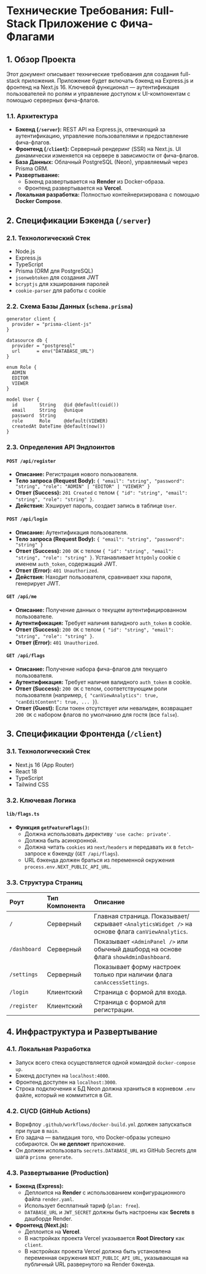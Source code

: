 # Технические Требования: Full-Stack Приложение с Фича-Флагами

## 1. Обзор Проекта

Этот документ описывает технические требования для создания full-stack приложения. Приложение будет включать бэкенд на Express.js и фронтенд на Next.js 16. Ключевой функционал — аутентификация пользователей по ролям и управление доступом к UI-компонентам с помощью серверных фича-флагов.

### 1.1. Архитектура

- **Бэкенд (`/server`):** REST API на Express.js, отвечающий за аутентификацию, управление пользователями и предоставление фича-флагов.
- **Фронтенд (`/client`):** Серверный рендеринг (SSR) на Next.js. UI динамически изменяется на сервере в зависимости от фича-флагов.
- **База Данных:** Облачный PostgreSQL (Neon), управляемый через Prisma ORM.
- **Развертывание:**
  - Бэкенд развертывается на **Render** из Docker-образа.
  - Фронтенд развертывается на **Vercel**.
- **Локальная разработка:** Полностью контейнеризирована с помощью **Docker Compose**.

## 2. Спецификации Бэкенда (`/server`)

### 2.1. Технологический Стек

- Node.js
- Express.js
- TypeScript
- Prisma (ORM для PostgreSQL)
- `jsonwebtoken` для создания JWT
- `bcryptjs` для хэширования паролей
- `cookie-parser` для работы с cookie

### 2.2. Схема Базы Данных (`schema.prisma`)

```prisma
generator client {
  provider = "prisma-client-js"
}

datasource db {
  provider = "postgresql"
  url      = env("DATABASE_URL")
}

enum Role {
  ADMIN
  EDITOR
  VIEWER
}

model User {
  id        String   @id @default(cuid())
  email     String   @unique
  password  String
  role      Role     @default(VIEWER)
  createdAt DateTime @default(now())
}
```

### 2.3. Определения API Эндпоинтов

#### `POST /api/register`

- **Описание:** Регистрация нового пользователя.
- **Тело запроса (Request Body):** `{ "email": "string", "password": "string", "role": "ADMIN" | "EDITOR" | "VIEWER" }`
- **Ответ (Success):** `201 Created` с телом `{ "id": "string", "email": "string", "role": "string" }`.
- **Действия:** Хэширует пароль, создает запись в таблице `User`.

#### `POST /api/login`

- **Описание:** Аутентификация пользователя.
- **Тело запроса (Request Body):** `{ "email": "string", "password": "string" }`
- **Ответ (Success):** `200 OK` с телом `{ "id": "string", "email": "string", "role": "string" }`. Устанавливает `httpOnly` cookie с именем `auth_token`, содержащий JWT.
- **Ответ (Error):** `401 Unauthorized`.
- **Действия:** Находит пользователя, сравнивает хэш пароля, генерирует JWT.

#### `GET /api/me`

- **Описание:** Получение данных о текущем аутентифицированном пользователе.
- **Аутентификация:** Требует наличия валидного `auth_token` в cookie.
- **Ответ (Success):** `200 OK` с телом `{ "id": "string", "email": "string", "role": "string" }`.
- **Ответ (Error):** `401 Unauthorized`.

#### `GET /api/flags`

- **Описание:** Получение набора фича-флагов для текущего пользователя.
- **Аутентификация:** Требует наличия валидного `auth_token` в cookie.
- **Ответ (Success):** `200 OK` с телом, соответствующим роли пользователя (например, `{ "canViewAnalytics": true, "canEditContent": true, ... }`).
- **Ответ (Guest):** Если токен отсутствует или невалиден, возвращает `200 OK` с набором флагов по умолчанию для гостя (все `false`).

## 3. Спецификации Фронтенда (`/client`)

### 3.1. Технологический Стек

- Next.js 16 (App Router)
- React 18
- TypeScript
- Tailwind CSS

### 3.2. Ключевая Логика

#### `lib/flags.ts`

- **Функция `getFeatureFlags()`:**
  - Должна использовать директиву `'use cache: private'`.
  - Должна быть асинхронной.
  - Должна читать `cookies` из `next/headers` и передавать их в `fetch`-запросе к бэкенду (`GET /api/flags`).
  - URL бэкенда должен браться из переменной окружения `process.env.NEXT_PUBLIC_API_URL`.

### 3.3. Структура Страниц

| Роут         | Тип Компонента | Описание                                                                                        |
| :----------- | :------------- | :---------------------------------------------------------------------------------------------- |
| `/`          | Серверный      | Главная страница. Показывает/скрывает `<AnalyticsWidget />` на основе флага `canViewAnalytics`. |
| `/dashboard` | Серверный      | Показывает `<AdminPanel />` или обычный дашборд на основе флага `showAdminDashboard`.           |
| `/settings`  | Серверный      | Показывает форму настроек только при наличии флага `canAccessSettings`.                         |
| `/login`     | Клиентский     | Страница с формой для входа.                                                                    |
| `/register`  | Клиентский     | Страница с формой для регистрации.                                                              |

## 4. Инфраструктура и Развертывание

### 4.1. Локальная Разработка

- Запуск всего стека осуществляется одной командой `docker-compose up`.
- Бэкенд доступен на `localhost:4000`.
- Фронтенд доступен на `localhost:3000`.
- Строка подключения к БД Neon должна храниться в корневом `.env` файле, который не коммитится в Git.

### 4.2. CI/CD (GitHub Actions)

- Воркфлоу `.github/workflows/docker-build.yml` должен запускаться при пуше в `main`.
- Его задача — валидация того, что Docker-образы успешно собираются. Он **не деплоит** приложение.
- Он должен использовать `secrets.DATABASE_URL` из GitHub Secrets для шага `prisma generate`.

### 4.3. Развертывание (Production)

- **Бэкенд (Express):**
  - Деплоится на **Render** с использованием конфигурационного файла `render.yaml`.
  - Использует бесплатный тариф (`plan: free`).
  - `DATABASE_URL` и `JWT_SECRET` должны быть настроены как **Secrets** в дашборде Render.
- **Фронтенд (Next.js):**
  - Деплоится на **Vercel**.
  - В настройках проекта Vercel указывается **Root Directory** как `client`.
  - В настройках проекта Vercel должна быть установлена переменная окружения `NEXT_PUBLIC_API_URL`, указывающая на публичный URL развернутого на Render бэкенда.
